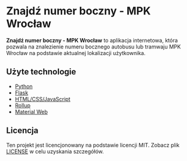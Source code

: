 # Znajdź numer boczny - MPK Wrocław

**Znajdź numer boczny - MPK Wrocław** to aplikacja internetowa, która pozwala na znalezienie numeru bocznego autobusu lub tramwaju MPK Wrocław na podstawie aktualnej lokalizacji użytkownika.

## Użyte technologie

- [Python](https://www.python.org/)
- [Flask](https://flask.palletsprojects.com/)
- [HTML/CSS/JavaScript](https://www.w3schools.com/)
- [Rollup](https://rollupjs.org/)
- [Material Web](https://material.io/develop/web/)

## Licencja

Ten projekt jest licencjonowany na podstawie licencji MIT. Zobacz plik [LICENSE](LICENSE) w celu uzyskania szczegółów.
